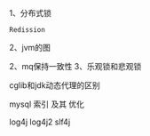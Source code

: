 1、分布式锁

	Redission


2、jvm的图

2、mq保持一致性
3、乐观锁和悲观锁



cglib和jdk动态代理的区别


mysql 索引 及其 优化



log4j log4j2 slf4j